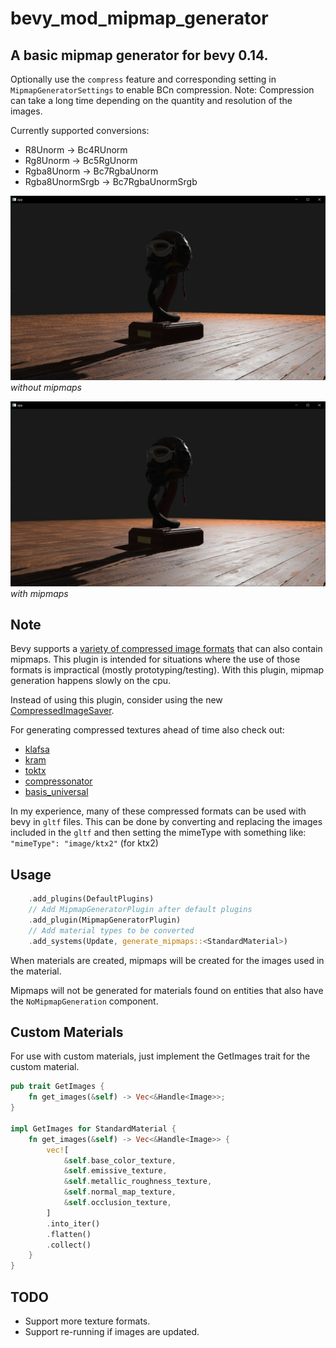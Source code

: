 # bevy_mod_mipmap_generator

## A basic mipmap generator for bevy 0.14.

Optionally use the `compress` feature and corresponding setting in `MipmapGeneratorSettings` to enable BCn compression. Note: Compression can take a long time depending on the quantity and resolution of the images.

Currently supported conversions:
- R8Unorm -> Bc4RUnorm
- Rg8Unorm -> Bc5RgUnorm
- Rgba8Unorm -> Bc7RgbaUnorm
- Rgba8UnormSrgb -> Bc7RgbaUnormSrgb

![example_without](example_without.jpg)
*without mipmaps*

![example_with](example_with.jpg)
*with mipmaps*

## Note

Bevy supports a [variety of compressed image formats](https://docs.rs/bevy/latest/bevy/render/texture/enum.ImageFormat.html) that can also contain mipmaps. This plugin is intended for situations where the use of those formats is impractical (mostly prototyping/testing). With this plugin, mipmap generation happens slowly on the cpu.

Instead of using this plugin, consider using the new [CompressedImageSaver](https://bevyengine.org/news/bevy-0-12/#compressedimagesaver).

For generating compressed textures ahead of time also check out:
- [klafsa](https://github.com/superdump/klafsa)
- [kram](https://github.com/alecazam/kram)
- [toktx](https://github.khronos.org/KTX-Software/ktxtools/toktx.html)
- [compressonator](https://gpuopen.com/compressonator/)
- [basis_universal](https://github.com/BinomialLLC/basis_universal)

In my experience, many of these compressed formats can be used with bevy in `gltf` files. This can be done by converting and replacing the images included in the `gltf` and then setting the mimeType with something like: `"mimeType": "image/ktx2"` (for ktx2)

## Usage

```rust
    .add_plugins(DefaultPlugins)
    // Add MipmapGeneratorPlugin after default plugins
    .add_plugin(MipmapGeneratorPlugin)
    // Add material types to be converted
    .add_systems(Update, generate_mipmaps::<StandardMaterial>)
```

When materials are created, mipmaps will be created for the images used in the material.

Mipmaps will not be generated for materials found on entities that also have the `NoMipmapGeneration` component.

## Custom Materials
For use with custom materials, just implement the GetImages trait for the custom material.

```rust
pub trait GetImages {
    fn get_images(&self) -> Vec<&Handle<Image>>;
}

impl GetImages for StandardMaterial {
    fn get_images(&self) -> Vec<&Handle<Image>> {
        vec![
            &self.base_color_texture,
            &self.emissive_texture,
            &self.metallic_roughness_texture,
            &self.normal_map_texture,
            &self.occlusion_texture,
        ]
        .into_iter()
        .flatten()
        .collect()
    }
}
```

## TODO
- Support more texture formats.
- Support re-running if images are updated.

